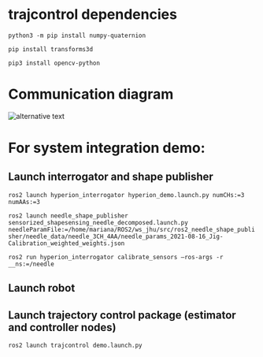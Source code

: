 # trajcontrol dependencies
``python3 -m pip install numpy-quaternion`` 

``pip install transforms3d``

``pip3 install opencv-python``

# Communication diagram
![alternative text](http://www.plantuml.com/plantuml/proxy?cache=no&src=https://raw.github.com/maribernardes/trajcontrol_jhu/main/comm_diagram.txt)

# For system integration demo:
## Launch interrogator and shape publisher
``ros2 launch hyperion_interrogator hyperion_demo.launch.py numCHs:=3 numAAs:=3`` 

``ros2 launch needle_shape_publisher sensorized_shapesensing_needle_decomposed.launch.py needleParamFile:=/home/mariana/ROS2/ws_jhu/src/ros2_needle_shape_publisher/needle_data/needle_3CH_4AA/needle_params_2021-08-16_Jig-Calibration_weighted_weights.json`` 

``ros2 run hyperion_interrogator calibrate_sensors –ros-args -r __ns:=/needle`` 

## Launch robot
<INSERT INSTRUCTIONS HERE>

## Launch trajectory control package (estimator and controller nodes)
``ros2 launch trajcontrol demo.launch.py`` 
